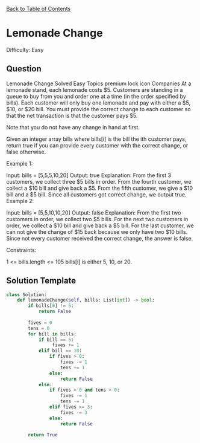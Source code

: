 [Back to Table of Contents](../../README.md)

# Lemonade Change
Difficulty: Easy

## Question
Lemonade Change
Solved
Easy
Topics
premium lock icon
Companies
At a lemonade stand, each lemonade costs $5. Customers are standing in a queue to buy from you and order one at a time (in the order specified by bills). Each customer will only buy one lemonade and pay with either a $5, $10, or $20 bill. You must provide the correct change to each customer so that the net transaction is that the customer pays $5.

Note that you do not have any change in hand at first.

Given an integer array bills where bills[i] is the bill the ith customer pays, return true if you can provide every customer with the correct change, or false otherwise.

 

Example 1:

Input: bills = [5,5,5,10,20]
Output: true
Explanation: 
From the first 3 customers, we collect three $5 bills in order.
From the fourth customer, we collect a $10 bill and give back a $5.
From the fifth customer, we give a $10 bill and a $5 bill.
Since all customers got correct change, we output true.
Example 2:

Input: bills = [5,5,10,10,20]
Output: false
Explanation: 
From the first two customers in order, we collect two $5 bills.
For the next two customers in order, we collect a $10 bill and give back a $5 bill.
For the last customer, we can not give the change of $15 back because we only have two $10 bills.
Since not every customer received the correct change, the answer is false.
 

Constraints:

1 <= bills.length <= 105
bills[i] is either 5, 10, or 20.

## Solution Template
```python
class Solution:
    def lemonadeChange(self, bills: List[int]) -> bool:
        if bills[0] != 5:
            return False
        
        fives = 0
        tens = 0
        for bill in bills:
            if bill == 5:
                 fives += 1
            elif bill == 10:
                if fives > 0:
                    fives -= 1
                    tens += 1
                else:
                    return False
            else:
                if fives > 0 and tens > 0:
                    fives -= 1
                    tens -= 1
                elif fives >= 3:
                    fives -= 3
                else: 
                    return False
                    
        return True
        
```
